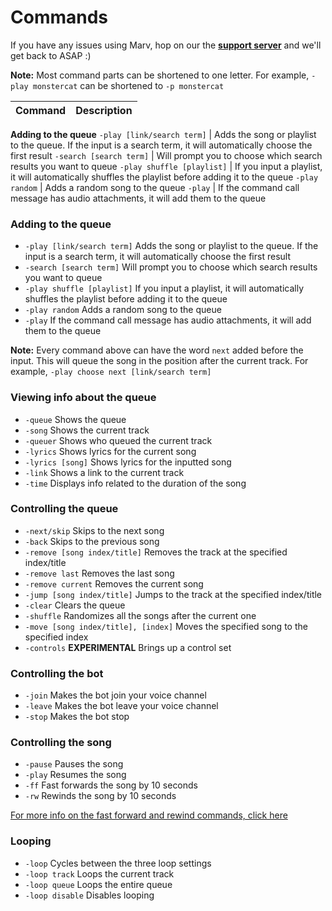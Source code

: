 # Commands

If you have any issues using Marv, hop on our the [**support server**](https://discord.gg/WmDyx7C) and we'll get back to ASAP :)

**Note:** Most command parts can be shortened to one letter. For example, `-play monstercat` can be shortened to `-p monstercat`

Command | Description
--- | ---
**Adding to the queue**
`-play [link/search term]` |  Adds the song or playlist to the queue. If the input is a search term, it will automatically choose the first result
`-search [search term]` | Will prompt you to choose which search results you want to queue
`-play shuffle [playlist]` | If you input a playlist, it will automatically shuffles the playlist before adding it to the queue
`-play random` | Adds a random song to the queue
`-play` | If the command call message has audio attachments, it will add them to the queue


### Adding to the queue

* `-play [link/search term]` Adds the song or playlist to the queue. If the input is a search term, it will automatically choose the first result
* `-search [search term]` Will prompt you to choose which search results you want to queue
* `-play shuffle [playlist]` If you input a playlist, it will automatically shuffles the playlist before adding it to the queue
* `-play random` Adds a random song to the queue
* `-play` If the command call message has audio attachments, it will add them to the queue

**Note:** Every command above can have the word `next` added before the input. This will queue the song in the position after the current track. For example, `-play choose next [link/search term]`

### Viewing info about the queue

* `-queue` Shows the queue
* `-song` Shows the current track
* `-queuer` Shows who queued the current track
* `-lyrics` Shows lyrics for the current song
* `-lyrics [song]` Shows lyrics for the inputted song
* `-link` Shows a link to the current track
* `-time` Displays info related to the duration of the song

### Controlling the queue

* `-next/skip` Skips to the next song
* `-back` Skips to the previous song
* `-remove [song index/title]` Removes the track at the specified index/title
* `-remove last` Removes the last song
* `-remove current` Removes the current song
* `-jump [song index/title]` Jumps to the track at the specified index/title
* `-clear` Clears the queue
* `-shuffle` Randomizes all the songs after the current one
* `-move [song index/title], [index]` Moves the specified song to the specified index
* `-controls` **EXPERIMENTAL** Brings up a control set

### Controlling the bot

* `-join` Makes the bot join your voice channel
* `-leave` Makes the bot leave your voice channel
* `-stop` Makes the bot stop

### Controlling the song

* `-pause` Pauses the song
* `-play` Resumes the song
* `-ff` Fast forwards the song by 10 seconds
* `-rw` Rewinds the song by 10 seconds

[For more info on the fast forward and rewind commands, click here](/marv/commands/time)

### Looping

* `-loop` Cycles between the three loop settings
* `-loop track` Loops the current track
* `-loop queue` Loops the entire queue
* `-loop disable` Disables looping
